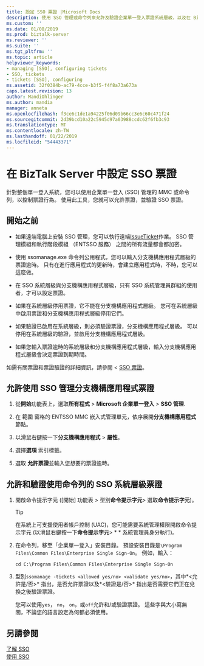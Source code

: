 ```yaml
---
title: 設定 SSO 票證 |Microsoft Docs
description: 使用 SSO 管理或命令列來允許及驗證企業單一登入票證系統層級，以及在 BizTalk Server 中的分支機構應用程式。
ms.custom: ''
ms.date: 01/08/2019
ms.prod: biztalk-server
ms.reviewer: ''
ms.suite: ''
ms.tgt_pltfrm: ''
ms.topic: article
helpviewer_keywords:
- managing [SSO], configuring tickets
- SSO, tickets
- tickets [SSO], configuring
ms.assetid: 32f0384b-ac79-4cce-b3f5-f4f8a73a673a
caps.latest.revision: 13
author: MandiOhlinger
ms.author: mandia
manager: anneta
ms.openlocfilehash: f3ce6c1de1a94225f06d09b66cc3e6c60c471f24
ms.sourcegitcommit: 2d39bcd10a22c5945d97a03988ccdc62f6fb3c93
ms.translationtype: MT
ms.contentlocale: zh-TW
ms.lasthandoff: 01/22/2019
ms.locfileid: "54443371"
---
```

# <a name="configure-the-sso-tickets-in-biztalk-server"></a>在 BizTalk Server 中設定 SSO 票證
針對整個單一登入系統，您可以使用企業單一登入 (SSO) 管理的 MMC 或命令列，以控制票證行為。 使用此工具，您就可以允許票證，並驗證 SSO 票證。  
  
## <a name="before-you-begin"></a>開始之前

- 如果遠端電腦上安裝 SSO 管理，您可以執行遠端[IssueTicket](https://docs.microsoft.com/biztalk/core/technical-reference/issoticket-issueticket-method)作業。 SSO 管理模組和執行階段模組 （ENTSSO 服務） 之間的所有流量都會都加密。  
  
- 使用 ssomanage.exe 命令列公用程式，您可以輸入分支機構應用程式層級的票證逾時。 只有在進行應用程式的更新時，會建立應用程式時，不時，您可以這麼做。
  
- 在 SSO 系統層級與分支機構應用程式層級，只有 SSO 系統管理員群組的使用者，才可以設定票證。  
  
- 如果在系統層級停用票證，它不能在分支機構應用程式層級。 您可在系統層級中啟用票證和分支機構應用程式層級停用它們。  
  
- 如果驗證已啟用在系統層級，則必須驗證票證，分支機構應用程式層級。 可以停用在系統層級的驗證，並啟用分支機構應用程式層級。  
  
- 如果您輸入票證逾時的系統層級和分支機構應用程式層級，輸入分支機構應用程式層級會決定票證到期時間。  
  
如需有關票證和票證驗證的詳細資訊，請參閱 < [SSO 票證](../core/sso-tickets.md)。  
  
## <a name="allow-affiliate-application-tickets-using-sso-administration"></a>允許使用 SSO 管理分支機構應用程式票證  
  
1.  從**開始**功能表上，選取**所有程式** > **Microsoft 企業單一登入** > **SSO 管理**.
  
2.  在 範圍 窗格的 ENTSSO MMC 嵌入式管理單元，依序展開**分支機構應用程式**節點。  
  
3.  以滑鼠右鍵按一下**分支機構應用程式** > **屬性**。  
  
4.  選擇**選項** 索引標籤。  
  
5.  選取 **允許票證**並輸入您想要的票證逾時。  
  
## <a name="allow-and-validate-sso-system-level-tickets-using-the-command-line"></a>允許和驗證使用命令列的 SSO 系統層級票證  
  
1. 開啟命令提示字元 ([開始] 功能表 > 型別**命令提示字元**> 選取**命令提示字元**)。

    > [!TIP]
    >  在系統上可支援使用者帳戶控制 (UAC)，您可能需要系統管理權限開啟命令提示字元 (以滑鼠右鍵按一下**命令提示字元**> * * 系統管理員身分執行)。
  
2. 在命令列，移至「企業單一登入」安裝目錄。 預設安裝目錄是`\Program Files\Common Files\Enterprise Single Sign-On`。 例如，輸入： 

    `cd C:\Program Files\Common Files\Enterprise Single Sign-On`
  
3. 型別`ssomanage -tickets <allowed yes/no> <validate yes/no>`，其中*\<允許是/否\>* 指出，是否允許票證以及*\<驗證是/否\>* 指出是否需要它們正在兌換之後驗證票證。  
  
    您可以使用`yes`， `no`， `on`，或`off`允許和/或驗證票證。 這些字與大小寫無關，不論您的語言設定為何都必須使用。
  
## <a name="see-also"></a>另請參閱

[了解 SSO](../core/understanding-sso.md)   
[使用 SSO](../core/using-sso.md)
